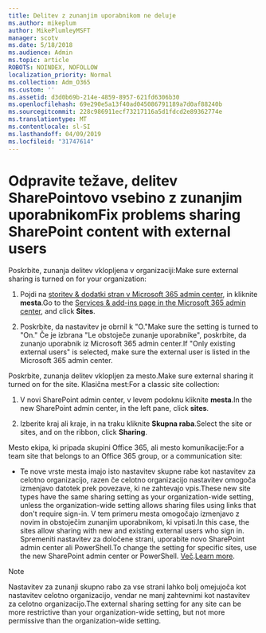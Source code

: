 ```yaml
---
title: Delitev z zunanjim uporabnikom ne deluje
ms.author: mikeplum
author: MikePlumleyMSFT
manager: scotv
ms.date: 5/18/2018
ms.audience: Admin
ms.topic: article
ROBOTS: NOINDEX, NOFOLLOW
localization_priority: Normal
ms.collection: Adm_O365
ms.custom: ''
ms.assetid: d3d0b69b-214e-4859-8957-621fd6306b30
ms.openlocfilehash: 69e290e5a13f40ad045086791189a7d0af88240b
ms.sourcegitcommit: 228c986911ecf73217116a5d1fdcd2e89362774e
ms.translationtype: MT
ms.contentlocale: sl-SI
ms.lasthandoff: 04/09/2019
ms.locfileid: "31747614"
---
```

# <a name="fix-problems-sharing-sharepoint-content-with-external-users"></a><span data-ttu-id="194da-102">Odpravite težave, delitev SharePointovo vsebino z zunanjim uporabnikom</span><span class="sxs-lookup"><span data-stu-id="194da-102">Fix problems sharing SharePoint content with external users</span></span>

<span data-ttu-id="194da-103">Poskrbite, zunanja delitev vklopljena v organizaciji:</span><span class="sxs-lookup"><span data-stu-id="194da-103">Make sure external sharing is turned on for your organization:</span></span>
  
1. <span data-ttu-id="194da-104">Pojdi na [storitev &amp; dodatki stran v Microsoft 365 admin center](https://portal.office.com/adminportal/home#/Settings/ServicesAndAddIns), in kliknite **mesta**.</span><span class="sxs-lookup"><span data-stu-id="194da-104">Go to the [Services &amp; add-ins page in the Microsoft 365 admin center](https://portal.office.com/adminportal/home#/Settings/ServicesAndAddIns), and click **Sites**.</span></span>
    
2. <span data-ttu-id="194da-105">Poskrbite, da nastavitev je obrnil k "O."</span><span class="sxs-lookup"><span data-stu-id="194da-105">Make sure the setting is turned to "On."</span></span> <span data-ttu-id="194da-106">Če je izbrana "Le obstoječe zunanje uporabnike", poskrbite, da zunanjo uporabnik iz Microsoft 365 admin center.</span><span class="sxs-lookup"><span data-stu-id="194da-106">If "Only existing external users" is selected, make sure the external user is listed in the Microsoft 365 admin center.</span></span>
    
<span data-ttu-id="194da-107">Poskrbite, zunanja delitev vklopljen za mesto.</span><span class="sxs-lookup"><span data-stu-id="194da-107">Make sure external sharing it turned on for the site.</span></span> <span data-ttu-id="194da-108">Klasična mest:</span><span class="sxs-lookup"><span data-stu-id="194da-108">For a classic site collection:</span></span>
  
1. <span data-ttu-id="194da-109">V novi SharePoint admin center, v levem podoknu kliknite **mesta**.</span><span class="sxs-lookup"><span data-stu-id="194da-109">In the new SharePoint admin center, in the left pane, click **sites**.</span></span>
    
2. <span data-ttu-id="194da-110">Izberite kraj ali kraje, in na traku kliknite **Skupna raba**.</span><span class="sxs-lookup"><span data-stu-id="194da-110">Select the site or sites, and on the ribbon, click **Sharing**.</span></span>
    
<span data-ttu-id="194da-111">Mesto ekipa, ki pripada skupini Office 365, ali mesto komunikacije:</span><span class="sxs-lookup"><span data-stu-id="194da-111">For a team site that belongs to an Office 365 group, or a communication site:</span></span>
  
- <span data-ttu-id="194da-112">Te nove vrste mesta imajo isto nastavitev skupne rabe kot nastavitev za celotno organizacijo, razen če celotno organizacijo nastavitev omogoča izmenjavo datotek prek povezave, ki ne zahtevajo vpis.</span><span class="sxs-lookup"><span data-stu-id="194da-112">These new site types have the same sharing setting as your organization-wide setting, unless the organization-wide setting allows sharing files using links that don't require sign-in.</span></span> <span data-ttu-id="194da-113">V tem primeru mesta omogočajo izmenjavo z novim in obstoječim zunanjim uporabnikom, ki vpisati.</span><span class="sxs-lookup"><span data-stu-id="194da-113">In this case, the sites allow sharing with new and existing external users who sign in.</span></span> <span data-ttu-id="194da-114">Spremeniti nastavitev za določene strani, uporabite novo SharePoint admin center ali PowerShell.</span><span class="sxs-lookup"><span data-stu-id="194da-114">To change the setting for specific sites, use the new SharePoint admin center or PowerShell.</span></span> <span data-ttu-id="194da-115">[Več](https://go.microsoft.com/fwlink/?linkid=871863).</span><span class="sxs-lookup"><span data-stu-id="194da-115">[Learn more](https://go.microsoft.com/fwlink/?linkid=871863).</span></span>
    
> [!NOTE]
> <span data-ttu-id="194da-116">Nastavitev za zunanji skupno rabo za vse strani lahko bolj omejujoča kot nastavitev celotno organizacijo, vendar ne manj zahtevnimi kot nastavitev za celotno organizacijo.</span><span class="sxs-lookup"><span data-stu-id="194da-116">The external sharing setting for any site can be more restrictive than your organization-wide setting, but not more permissive than the organization-wide setting.</span></span> 
  

